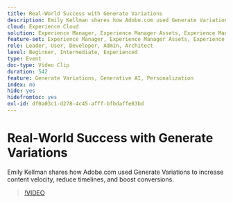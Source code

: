 ```yaml
---
title: Real-World Success with Generate Variations
description: Emily Kellman shares how Adobe.com used Generate Variations to increase content velocity, reduce timelines, and boost conversions.
cloud: Experience Cloud
solution: Experience Manager, Experience Manager Assets, Experience Manager Forms, Experience Manager Sites, Sensei
feature-set: Experience Manager, Experience Manager Assets, Experience Manager Forms, Experience Manager Sites
role: Leader, User, Developer, Admin, Architect
level: Beginner, Intermediate, Experienced
type: Event
doc-type: Video Clip
duration: 542
feature: Generate Variations, Generative AI, Personalization
index: no
hide: yes
hidefromtoc: yes
exl-id: df0a03c1-d278-4c45-afff-bfbdaffe83bd
---
```

# Real-World Success with Generate Variations

Emily Kellman shares how Adobe.com used Generate Variations to increase content velocity, reduce timelines, and boost conversions.

>[!VIDEO](https://video.tv.adobe.com/v/3459232/?learn=on&enablevpops)
